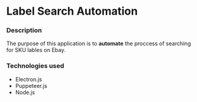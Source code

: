# Label Search Automation

### Description
The purpose of this application is to **automate** the proccess of searching for SKU lables on Ebay.

### Technologies used
* Electron.js
* Puppeteer.js
* Node.js
